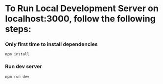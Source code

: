 # To Run Local Development Server on localhost:3000, follow the following steps:

### Only first time to install dependencies

`npm install`

### Run dev server

`npm run dev`
